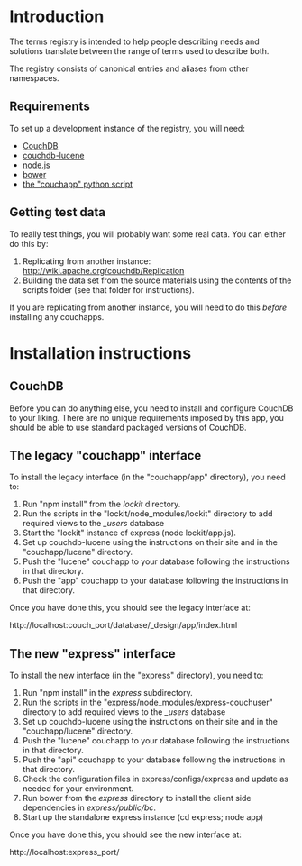 # Introduction

The terms registry is intended to help people describing needs and solutions translate between the range of terms used to describe both.  

The registry consists of canonical entries and aliases from other namespaces.

## Requirements

To set up a development instance of the registry, you will need:

* [CouchDB](http://couchdb.apache.org/)
* [couchdb-lucene](https://github.com/rnewson/couchdb-lucene)
* [node.js](http://nodejs.org/)
* [bower](http://bower.io/)
* [the "couchapp" python script](https://github.com/couchapp/couchapp)

## Getting test data

To really test things, you will probably want some real data.  You can either do this by:

1. Replicating from another instance:  http://wiki.apache.org/couchdb/Replication
2. Building the data set from the source materials using the contents of the scripts folder (see that folder for instructions).

If you are replicating from another instance, you will need to do this *before* installing any couchapps.

# Installation instructions

## CouchDB

Before you can do anything else, you need to install and configure CouchDB to your liking.  There are no unique requirements imposed by this app, you should be able to use standard packaged versions of CouchDB.

## The legacy "couchapp" interface

To install the legacy interface (in the "couchapp/app" directory), you need to:

1. Run "npm install" from the _lockit_ directory.
2. Run the scripts in the "lockit/node_modules/lockit" directory to add required views to the _\_users_ database
3. Start the "lockit" instance of express (node lockit/app.js).
4. Set up couchdb-lucene using the instructions on their site and in the "couchapp/lucene" directory.
5. Push the "lucene" couchapp to your database following the instructions in that directory.
6. Push the "app" couchapp to your database following the instructions in that directory.

Once you have done this, you should see the legacy interface at:

http://localhost:couch_port/database/_design/app/index.html

## The new "express" interface

To install the new interface (in the "express" directory), you need to:

1. Run "npm install" in the _express_ subdirectory.
2. Run the scripts in the "express/node_modules/express-couchuser" directory to add required views to the _\_users_ database
3. Set up couchdb-lucene using the instructions on their site and in the "couchapp/lucene" directory.
4. Push the "lucene" couchapp to your database following the instructions in that directory.
5. Push the "api" couchapp to your database following the instructions in that directory.
6. Check the configuration files in express/configs/express and update as needed for your environment.
7. Run bower from the _express_ directory to install the client side dependencies in _express/public/bc_.
8. Start up the standalone express instance (cd express; node app)

Once you have done this, you should see the new interface at:

http://localhost:express_port/